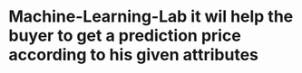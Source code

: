 # Machine-Learning-Lab  it wil help the buyer to get a prediction price according to his given attributes

